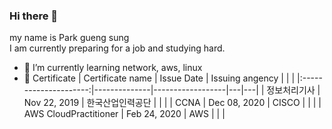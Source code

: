 ### Hi there 👋
my name is Park gueng sung   
I am currently preparing for a job and studying hard.

- 🌱 I’m currently learning network, aws, linux
- :page_facing_up: Certificate
|    Certificate name   | Issue Date   | Issuing angency  |   |   |
|:---------------------:|--------------|------------------|---|---|
| 정보처리기사          | Nov 22, 2019 | 한국산업인력공단 |   |   |
| CCNA                  | Dec 08, 2020 | CISCO            |   |   |
| AWS CloudPractitioner | Feb 24, 2020 | AWS              |   |   |

<!--
**Park-G-s/Park-G-s** is a ✨ _special_ ✨ repository because its `README.md` (this file) appears on your GitHub profile.

Here are some ideas to get you started:

- 🔭 I’m currently working on ...
- 🌱 I’m currently learning network, aws, linux
- 👯 I’m looking to collaborate on ...
- 🤔 I’m looking for help with ...
- 💬 Ask me about ...
- 📫 How to reach me: ...
- 😄 Pronouns: ...
- ⚡ Fun fact: ...
-->

